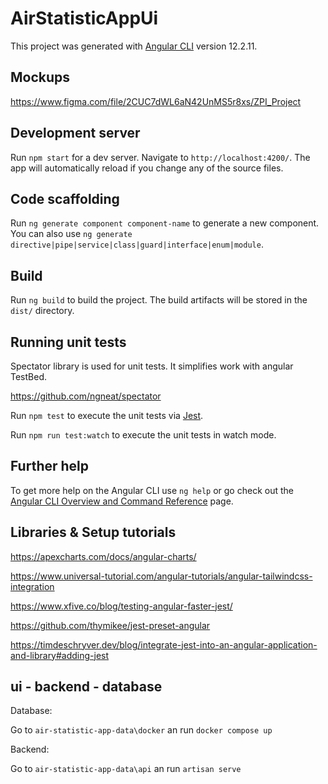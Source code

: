 # AirStatisticAppUi

This project was generated with [Angular CLI](https://github.com/angular/angular-cli) version 12.2.11.

## Mockups

https://www.figma.com/file/2CUC7dWL6aN42UnMS5r8xs/ZPI_Project

## Development server

Run `npm start` for a dev server. Navigate to `http://localhost:4200/`. The app will automatically reload if you change any of the source files.

## Code scaffolding

Run `ng generate component component-name` to generate a new component. You can also use `ng generate directive|pipe|service|class|guard|interface|enum|module`.

## Build

Run `ng build` to build the project. The build artifacts will be stored in the `dist/` directory.

## Running unit tests

Spectator library is used for unit tests. It simplifies work with angular TestBed.

https://github.com/ngneat/spectator

Run `npm test` to execute the unit tests via [Jest](https://jestjs.io/).

Run `npm run test:watch` to execute the unit tests in watch mode.

## Further help

To get more help on the Angular CLI use `ng help` or go check out the [Angular CLI Overview and Command Reference](https://angular.io/cli) page.

## Libraries & Setup tutorials

https://apexcharts.com/docs/angular-charts/

https://www.universal-tutorial.com/angular-tutorials/angular-tailwindcss-integration

https://www.xfive.co/blog/testing-angular-faster-jest/

https://github.com/thymikee/jest-preset-angular

https://timdeschryver.dev/blog/integrate-jest-into-an-angular-application-and-library#adding-jest

## ui - backend - database

Database: 

Go to `air-statistic-app-data\docker` an run `docker compose up`

Backend:

Go to `air-statistic-app-data\api` an run `artisan serve`

